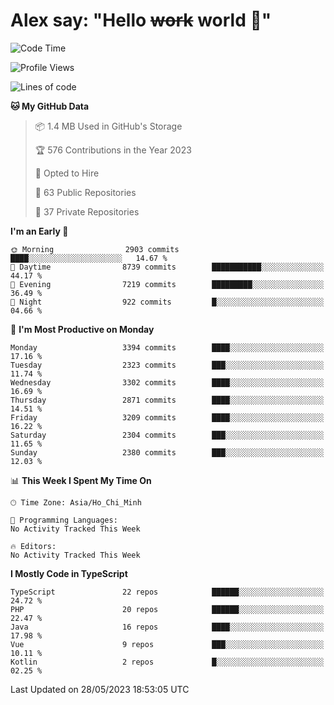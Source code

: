 # Alex say: "Hello ~~work~~ world 🐾"

<!--START_SECTION:waka-->
![Code Time](http://img.shields.io/badge/Code%20Time-839%20hrs%205%20mins-blue)

![Profile Views](http://img.shields.io/badge/Profile%20Views-1-blue)

![Lines of code](https://img.shields.io/badge/From%20Hello%20World%20I%27ve%20Written-41.0%20million%20lines%20of%20code-blue)

**🐱 My GitHub Data** 

> 📦 1.4 MB Used in GitHub's Storage 
 > 
> 🏆 576 Contributions in the Year 2023
 > 
> 💼 Opted to Hire
 > 
> 📜 63 Public Repositories 
 > 
> 🔑 37 Private Repositories 
 > 
**I'm an Early 🐤** 

```text
🌞 Morning                2903 commits        ████░░░░░░░░░░░░░░░░░░░░░   14.67 % 
🌆 Daytime                8739 commits        ███████████░░░░░░░░░░░░░░   44.17 % 
🌃 Evening                7219 commits        █████████░░░░░░░░░░░░░░░░   36.49 % 
🌙 Night                  922 commits         █░░░░░░░░░░░░░░░░░░░░░░░░   04.66 % 
```
📅 **I'm Most Productive on Monday** 

```text
Monday                   3394 commits        ████░░░░░░░░░░░░░░░░░░░░░   17.16 % 
Tuesday                  2323 commits        ███░░░░░░░░░░░░░░░░░░░░░░   11.74 % 
Wednesday                3302 commits        ████░░░░░░░░░░░░░░░░░░░░░   16.69 % 
Thursday                 2871 commits        ████░░░░░░░░░░░░░░░░░░░░░   14.51 % 
Friday                   3209 commits        ████░░░░░░░░░░░░░░░░░░░░░   16.22 % 
Saturday                 2304 commits        ███░░░░░░░░░░░░░░░░░░░░░░   11.65 % 
Sunday                   2380 commits        ███░░░░░░░░░░░░░░░░░░░░░░   12.03 % 
```


📊 **This Week I Spent My Time On** 

```text
🕑︎ Time Zone: Asia/Ho_Chi_Minh

💬 Programming Languages: 
No Activity Tracked This Week

🔥 Editors: 
No Activity Tracked This Week
```

**I Mostly Code in TypeScript** 

```text
TypeScript               22 repos            ██████░░░░░░░░░░░░░░░░░░░   24.72 % 
PHP                      20 repos            ██████░░░░░░░░░░░░░░░░░░░   22.47 % 
Java                     16 repos            ████░░░░░░░░░░░░░░░░░░░░░   17.98 % 
Vue                      9 repos             ███░░░░░░░░░░░░░░░░░░░░░░   10.11 % 
Kotlin                   2 repos             █░░░░░░░░░░░░░░░░░░░░░░░░   02.25 % 
```




 Last Updated on 28/05/2023 18:53:05 UTC
<!--END_SECTION:waka-->
